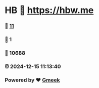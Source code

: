 # HB :link: https://hbw.me 
### :page_facing_up: [11](https://hbw.me/tag.html) 
### :speech_balloon: 1 
### :hibiscus: 10688 
### :alarm_clock: 2024-12-15 11:13:40 
### Powered by :heart: [Gmeek](https://github.com/Meekdai/Gmeek)
